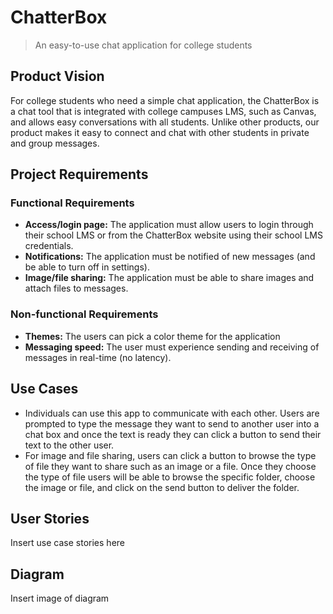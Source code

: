 # ChatterBox

> An easy-to-use chat application for college students

## Product Vision

For college students who need a simple chat application, the ChatterBox is a chat tool that is integrated with college campuses LMS, such as
Canvas, and allows easy conversations with all students. Unlike other products, our product makes it easy to connect and chat with other
students in private and group messages.

## Project Requirements

### Functional Requirements

- **Access/login page:** The application must allow users to login through their school LMS or from the ChatterBox website using their school LMS credentials.
- **Notifications:** The application must be notified of new messages (and be able to turn off in settings).
- **Image/file sharing:** The application must be able to share images and attach files to messages.

### Non-functional Requirements

- **Themes:** The users can pick a color theme for the application
- **Messaging speed:** The user must experience sending and receiving of messages in real-time (no latency).

## Use Cases

- Individuals can use this app to communicate with each other. Users are prompted to type the message they want to send to another user into a chat box and once the text is ready they can click a button to send their text to the other user.
- For image and file sharing, users can click a button to browse the type of file they want to share such as an image or a file. Once they choose the type of file users will be able to browse the specific folder, choose the image or file, and click on the send button to deliver the folder.

## User Stories

Insert use case stories here

## Diagram

Insert image of diagram
